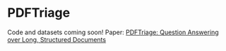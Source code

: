 # PDFTriage

Code and datasets coming soon! Paper: [PDFTriage: Question Answering over Long, Structured Documents](https://arxiv.org/pdf/2309.08872.pdf)
